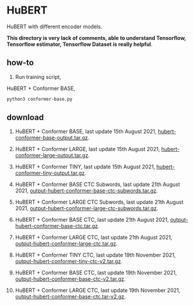 # HuBERT

HuBERT with different encoder models.

**This directory is very lack of comments, able to understand Tensorflow, Tensorflow estimator, Tensorflow Dataset is really helpful**.

## how-to

1. Run training script, 

HuBERT + Conformer BASE,

```bash
python3 conformer-base.py
```

## download

1. HuBERT + Conformer BASE, last update 15th August 2021, [hubert-conformer-base-output.tar.gz](https://f000.backblazeb2.com/file/malaya-speech-model/pretrained/hubert-conformer-base-output.tar.gz).

2. HuBERT + Conformer LARGE, last update 15th August 2021, [hubert-conformer-large-output.tar.gz](https://f000.backblazeb2.com/file/malaya-speech-model/pretrained/hubert-conformer-large-output.tar.gz).

3. HuBERT + Conformer TINY, last update 15th August 2021, [hubert-conformer-tiny-output.tar.gz](https://f000.backblazeb2.com/file/malaya-speech-model/pretrained/hubert-conformer-large-output.tar.gz).

4. HuBERT + Conformer BASE CTC Subwords, last update 21th August 2021, [output-hubert-conformer-base-ctc-subwords.tar.gz](https://f000.backblazeb2.com/file/malaya-speech-model/pretrained/output-hubert-conformer-base-ctc-subwords.tar.gz).

6. HuBERT + Conformer LARGE CTC Subwords, last update 21th August 2021, [output-hubert-conformer-large-ctc-subwords.tar.gz](https://f000.backblazeb2.com/file/malaya-speech-model/pretrained/output-hubert-conformer-large-ctc-subwords.tar.gz).

6. HuBERT + Conformer BASE CTC, last update 21th August 2021, [output-hubert-conformer-base-ctc.tar.gz](https://f000.backblazeb2.com/file/malaya-speech-model/pretrained/output-hubert-conformer-base-ctc.tar.gz).

7. HuBERT + Conformer LARGE CTC, last update 21th August 2021, [output-hubert-conformer-large-ctc.tar.gz](https://f000.backblazeb2.com/file/malaya-speech-model/pretrained/output-hubert-conformer-large-ctc.tar.gz).

6. HuBERT + Conformer TINY CTC, last update 19th November 2021, [output-hubert-conformer-tiny-ctc-v2.tar.gz](https://f000.backblazeb2.com/file/malaya-speech-model/pretrained/output-hubert-conformer-tiny-ctc-v2.tar.gz).

7. HuBERT + Conformer BASE CTC, last update 19th November 2021, [output-hubert-conformer-base-ctc-v2.tar.gz](https://f000.backblazeb2.com/file/malaya-speech-model/pretrained/output-hubert-conformer-base-ctc-v2.tar.gz).

6. HuBERT + Conformer LARGE CTC, last update 19th November 2021, [output-hubert-conformer-base-ctc.tar-v2.gz](https://f000.backblazeb2.com/file/malaya-speech-model/pretrained/output-hubert-conformer-large-ctc-v2.tar.gz).